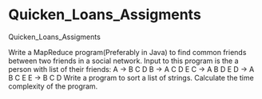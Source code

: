 # Quicken_Loans_Assigments
Quicken_Loans_Assigments

Write a MapReduce program(Preferably in Java) to find common friends between two friends in a social network. Input to this program is the a person with list of their friends:
A -> B C D
B -> A C D E
C -> A B D E
D -> A B C E
E -> B C D
Write a program to sort a list of strings. Calculate the time complexity of the program.


